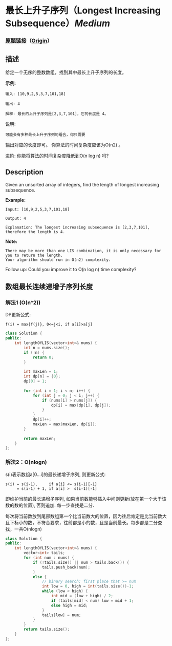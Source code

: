 # 最长上升子序列（Longest Increasing Subsequence）*Medium*
### [原题链接](https://leetcode-cn.com/problems/longest-increasing-subsequence)（[Origin](https://leetcode.com/problems/longest-increasing-subsequence)）
## 描述
给定一个无序的整数数组，找到其中最长上升子序列的长度。

**示例:**
```
输入: [10,9,2,5,3,7,101,18]

输出: 4 

解释: 最长的上升子序列是[2,3,7,101]，它的长度是 4。
```

说明:


	可能会有多种最长上升子序列的组合，你只需要
输出对应的长度即可。
	你算法的时间复杂度应该为O(n2) 。


进阶: 你能将算法的时间复杂度降低到O(n log n) 吗?

## Description
Given an unsorted array of integers, find the length of longest increasing subsequence.

**Example:**
```
Input: [10,9,2,5,3,7,101,18]

Output: 4 

Explanation: The longest increasing subsequence is [2,3,7,101], therefore the length is 4.
```
**Note:**
 


	There may be more than one LIS combination, it is only necessary for you to return the length.
	Your algorithm should run in O(n2) complexity.


Follow up: Could you improve it to O(n log n) time complexity?


## 数组最长连续递增子序列长度
### 解法1 (O(n^2))
DP更新公式:
 
    f(i) = max{f(j)}, 0<=j<i, if a[i]>a[j]
    
```c++
class Solution {
public:
    int lengthOfLIS(vector<int>& nums) {
        int n = nums.size();
        if (!n) {
            return 0;
        }
        
        int maxLen = 1;
        int dp[n] = {0};
        dp[0] = 1;
        
        for (int i = 1; i < n; i++) {
            for (int j = 0; j < i; j++) {
                if (nums[i] > nums[j]) {
                    dp[i] = max(dp[i], dp[j]);
                }
            }
            dp[i]++;
            maxLen = max(maxLen, dp[i]);
        }
        
        return maxLen;
    }
};
```

### 解法2：O(nlogn)
s(i)表示数组a[0...i]的最长递增子序列, 则更新公式:

    s(i) = s(i-1),     if a[i] <= s(i-1)[-1]
         = s(i-1) + 1, if a[i] >  s(i-1)[-1]

即维护当前的最长递增子序列, 如果当前数能够插入中间则更新(放在第一个大于该数的数的位置), 否则追加. 每一步查找是二分.
         
每次将当前数放到尾部数组第一个比当前数大的位置，因为往后肯定是比当前数大且下标小的数，不符合要求，往前都是小的数，且是当前最长。每步都是二分查找，一共O(nlogn)
```c++
class Solution {
public:
    int lengthOfLIS(vector<int>& nums) {
        vector<int> tails;
        for (int num : nums) {
            if (!tails.size() || num > tails.back()) {
                tails.push_back(num);
            }
            else {
                // binary search: first place that >= num
                int low = 0, high = int(tails.size())-1;
                while (low < high) {
                    int mid = (low + high) / 2;
                    if (tails[mid] < num) low = mid + 1;
                    else high = mid;
                }
                tails[low] = num;
            }
        }
        return tails.size();
    }
};
```